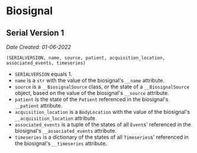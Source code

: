 # Biosignal

## Serial Version 1

_Date Created: 01-06-2022_

```
(SERIALVERSION, name, source, patient, acquisition_location, associated_events, timeseries)
```

* `SERIALVERSION` equals 1.
* `name` is a `str` with the value of the biosignal's `__name` attribute.
* `source` is a `__BiosignalSource` class, or the state of a `__BiosignalSource` object, based on the value of the biosignal's `__source` attribute.
* `patient` is the state of the `Patient` referenced in the biosignal's `__patient` attribute.
* `acquisition_location` is a `BodyLocation` with the value of the biosignal's `__acquisition_location` attribute.
* `associated_events` is a tuple of the states of all `Event`s' referenced in the biosignal's `__associated_events` attribute.
* `timeseries` is a dictionary of the states of all `Timeseries`s' referenced in the biosignal's `__timeseries` attribute.

